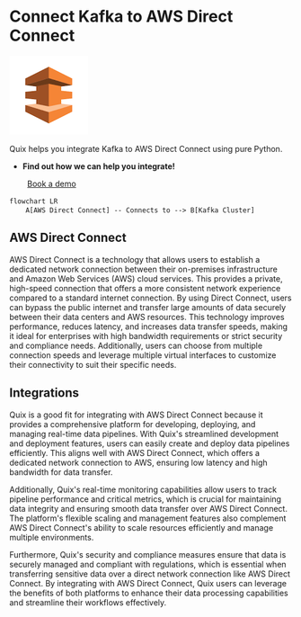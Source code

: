 # Connect Kafka to AWS Direct Connect

![](./images/logo_1.jpg)

Quix helps you integrate Kafka to AWS Direct Connect using pure Python.

<div class="grid cards blog-grid-card" markdown>

- __Find out how we can help you integrate!__

    <a class="md-button md-button--primary" href="https://share.hsforms.com/1iW0TmZzKQMChk0lxd_tGiw4yjw2?__hstc=175542013.2303933fbd746c0ac86d9ccbe9bc9100.1728383268831.1729603416735.1729620918855.31&__hssc=175542013.1.1729620918855&__hsfp=2132701734" target="_blank" style="margin:.5rem;">Book a demo</a>

</div>

```mermaid
flowchart LR
    A[AWS Direct Connect] -- Connects to --> B[Kafka Cluster]
```

## AWS Direct Connect

AWS Direct Connect is a technology that allows users to establish a dedicated network connection between their on-premises infrastructure and Amazon Web Services (AWS) cloud services. This provides a private, high-speed connection that offers a more consistent network experience compared to a standard internet connection. By using Direct Connect, users can bypass the public internet and transfer large amounts of data securely between their data centers and AWS resources. This technology improves performance, reduces latency, and increases data transfer speeds, making it ideal for enterprises with high bandwidth requirements or strict security and compliance needs. Additionally, users can choose from multiple connection speeds and leverage multiple virtual interfaces to customize their connectivity to suit their specific needs.

## Integrations

Quix is a good fit for integrating with AWS Direct Connect because it provides a comprehensive platform for developing, deploying, and managing real-time data pipelines. With Quix's streamlined development and deployment features, users can easily create and deploy data pipelines efficiently. This aligns well with AWS Direct Connect, which offers a dedicated network connection to AWS, ensuring low latency and high bandwidth for data transfer.

Additionally, Quix's real-time monitoring capabilities allow users to track pipeline performance and critical metrics, which is crucial for maintaining data integrity and ensuring smooth data transfer over AWS Direct Connect. The platform's flexible scaling and management features also complement AWS Direct Connect's ability to scale resources efficiently and manage multiple environments.

Furthermore, Quix's security and compliance measures ensure that data is securely managed and compliant with regulations, which is essential when transferring sensitive data over a direct network connection like AWS Direct Connect. By integrating with AWS Direct Connect, Quix users can leverage the benefits of both platforms to enhance their data processing capabilities and streamline their workflows effectively.

